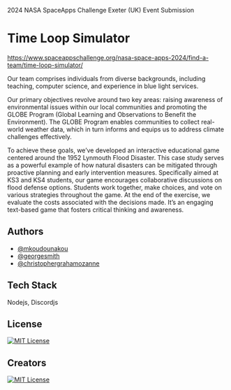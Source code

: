 2024 NASA SpaceApps Challenge Exeter (UK) Event Submission
# Time Loop Simulator

https://www.spaceappschallenge.org/nasa-space-apps-2024/find-a-team/time-loop-simulator/

Our team comprises individuals from diverse backgrounds, including teaching, computer science, and experience in blue light services. 

Our primary objectives revolve around two key areas: raising awareness of environmental issues within our local communities and promoting the GLOBE Program (Global Learning and Observations to Benefit the Environment). The GLOBE Program enables communities to collect real-world weather data, which in turn informs and equips us to address climate challenges effectively.

To achieve these goals, we’ve developed an interactive educational game centered around the 1952 Lynmouth Flood Disaster. This case study serves as a powerful example of how natural disasters can be mitigated through proactive planning and early intervention measures. Specifically aimed at KS3 and KS4 students, our game encourages collaborative discussions on flood defense options. Students work together, make choices, and vote on various strategies throughout the game. At the end of the exercise, we evaluate the costs associated with the decisions made. It’s an engaging text-based game that fosters critical thinking and awareness.

## Authors

- [@mkoudounakou](https://www.github.com/mkoudounakou)
- [@georgesmith](https://www.github.com/404)
- [@christophergrahamozanne](https://www.github.com/404)

## Tech Stack

Nodejs, Discordjs


## License

[![MIT License](https://img.shields.io/badge/License-MIT-green.svg)](https://choosealicense.com/licenses/mit/)


## Creators

[![MIT License](https://img.shields.io/badge/License-MIT-green.svg)](https://choosealicense.com/licenses/mit/)

